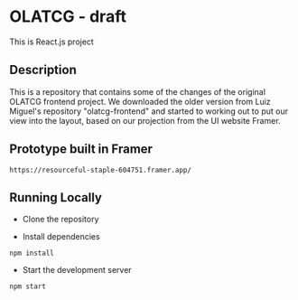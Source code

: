 # OLATCG - draft

This is React.js project  

## Description 

This is a repository that contains some of the changes of the original OLATCG frontend project. We downloaded the older version from Luiz Miguel's repository "olatcg-frontend" and started to working out to put our view into the layout, based on our projection from the UI website Framer.

## Prototype built in Framer

```shell
https://resourceful-staple-604751.framer.app/
```

## Running Locally 

- Clone the repository

- Install dependencies

```shell
npm install
```

- Start the development server

```shell
npm start
```
